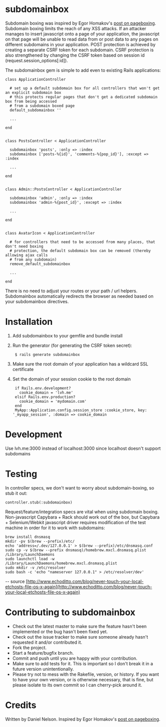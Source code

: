subdomainbox
============

Subdomain boxing was inspired by Egor Homakov's [post on pageboxing](http://homakov.blogspot.com/2013/02/pagebox-website-gatekeeper.html). Subdomain boxing limits the reach of any XSS attacks. If an attacker manages to insert javascript onto a page of your application, the javascript on that page will be unable to read data from or post data to any pages on different subdomains in your application. POST protection is achieved by creating a separate CSRF token for each subdomain. CSRF protection is also strengthened by changing the CSRF token based on session id (request.session_options[:id]).

The subdomainbox gem is simple to add even to existing Rails applications:

    class ApplicationController

      # set up a default subdomain box for all controllers that won't get an explicit subdomain box
      # this protects regular pages that don't get a dedicated subdomain box from being accessed
      # from a subdomain boxed page
      default_subdomainbox ''

      ...

    end


    class PostsController < ApplicationController

      subdomainbox 'posts', :only => :index
      subdomainbox ['posts-%{id}', 'comments-%{pop_id}'], :except => :index

      ...

    end


    class Admin::PostsController < ApplicationController

      subdomainbox 'admin', :only => :index
      subdomainbox 'admin-%{post_id}', :except => :index

      ...

    end


    class AvatarIcon < ApplicationController

      # for controllers that need to be accessed from many places, that don't need boxing
      # protection, the default subdomain box can be removed (thereby allowing ajax calls
      # from any subdomain)
      remove_default_subdomainbox

      ...

    end

There is no need to adjust your routes or your path / url helpers. Subdomainbox automatically redirects the browser as needed based on your subdomainbox directives.


Installation
============

1. Add subdomainbox to your gemfile and bundle install
1. Run the generator (for generating the CSRF token secret):

        $ rails generate subdomainbox

1. Make sure the root domain of your application has a wildcard SSL certificate
1. Set the domain of your session cookie to the root domain

        if Rails.env.development?
          cookie_domain = 'lvh.me'
        elsif Rails.env.production?
          cookie_domain = 'mydomain.com'
        end
        MyApp::Application.config.session_store :cookie_store, key: '_myapp_session', :domain => cookie_domain

Development
===========

Use lvh.me:3000 instead of localhost:3000 since localhost doesn't support subdomains

Testing
=======

In controller specs, we don't want to worry about subdomain-boxing, so stub it out:

    controller.stub(:subdomainbox)


Request/feature/integration specs are vital when using subdomain boxing. Non-javascript Capybara + Rack should work out of the box, but Capybara + Selenium/Webkit javascript driver requires modification of the test machine in order for it to work with subdomains:

    brew install dnsmasq
    mkdir -pv $(brew --prefix)/etc/
    echo 'address=/.dev/127.0.0.1' > $(brew --prefix)/etc/dnsmasq.conf
    sudo cp -v $(brew --prefix dnsmasq)/homebrew.mxcl.dnsmasq.plist /Library/LaunchDaemons
    sudo launchctl load -w /Library/LaunchDaemons/homebrew.mxcl.dnsmasq.plist
    sudo mkdir -v /etc/resolver
    sudo bash -c 'echo "nameserver 127.0.0.1" > /etc/resolver/dev'

-- source [http://www.echoditto.com/blog/never-touch-your-local-etchosts-file-os-x-again](http://www.echoditto.com/blog/never-touch-your-local-etchosts-file-os-x-again)

Contributing to subdomainbox
============================

* Check out the latest master to make sure the feature hasn't been implemented or the bug hasn't been fixed yet.
* Check out the issue tracker to make sure someone already hasn't requested it and/or contributed it.
* Fork the project.
* Start a feature/bugfix branch.
* Commit and push until you are happy with your contribution.
* Make sure to add tests for it. This is important so I don't break it in a future version unintentionally.
* Please try not to mess with the Rakefile, version, or history. If you want to have your own version, or is otherwise necessary, that is fine, but please isolate to its own commit so I can cherry-pick around it.

Credits
=======

Written by Daniel Nelson. Inspired by Egor Homakov's [post on pageboxing](http://homakov.blogspot.com/2013/02/pagebox-website-gatekeeper.html).
